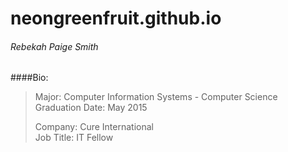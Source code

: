 # neongreenfruit.github.io
###### Rebekah Paige Smith  

####Bio:  
> Major: Computer Information Systems - Computer Science  
> Graduation Date: May 2015  
>   
> Company: Cure International  
> Job Title: IT Fellow  
